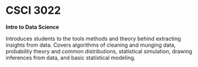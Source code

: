# CSCI 3022

**Intro to Data Science**

Introduces students to the tools methods and theory behind extracting insights from data. Covers algorithms of cleaning and munging data, probability theory and common distributions, statistical simulation, drawing inferences from data, and basic statistical modeling.
